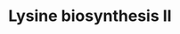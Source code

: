 ---
annotations:
- type: Pathway Ontology
  value: lysine biosynthetic pathway
authors:
- Anwesha
- Mkutmon
- Eweitz
description: This event has been computationally inferred from an event that has been
  demonstrated in another species.<p>The inference is based on Ensembl Compara orthology
  projection. Briefly, reactions for which all involved PhysicalEntities (in input,
  output and catalyst) have a mapped ortholog or paralog are inferred to the other
  species. High-level events are also inferred for these events to allow for easier
  navigation.<p>Details of projection methods and parameters may be found <a href="/projection.html">here.</a><p>  Source:[http://plantreactome.gramene.org/
  Plant Reactome].
last-edited: 2021-05-19
organisms:
- Arabidopsis thaliana
redirect_from:
- /index.php/Pathway:WP3089
- /instance/WP3089
schema-jsonld:
- '@context': https://schema.org/
  '@id': https://wikipathways.github.io/pathways/WP3089.html
  '@type': Dataset
  creator:
    '@type': Organization
    name: WikiPathways
  description: This event has been computationally inferred from an event that has
    been demonstrated in another species.<p>The inference is based on Ensembl Compara
    orthology projection. Briefly, reactions for which all involved PhysicalEntities
    (in input, output and catalyst) have a mapped ortholog or paralog are inferred
    to the other species. High-level events are also inferred for these events to
    allow for easier navigation.<p>Details of projection methods and parameters may
    be found <a href="/projection.html">here.</a><p>  Source:[http://plantreactome.gramene.org/
    Plant Reactome].
  keywords:
  - PYR
  - aspartate-semialdehyde
  - meso-diaminopimelate
  - ATP
  - L-aspartyl-4-phosphate
  - L-aspartate-semialdehyde
  - L-Lys
  - NAD(P)H
  - tetrahydrodipicolinate
  - Pi
  - NAD(P)+
  - L-Asp
  - NADP+
  - L-2,3-dihydrodipicolinate
  - Homologues of
  - (LOC_OS04G48540.1)
  - H+
  - aspartate kinase
  - dehydrogenase
  - dihydrodipicolinate
  - protein
  - CO2
  - reductase
  - ADP
  - synthase
  - (LOC_OS02G24354.1)
  - H2O
  - pyridoxal-dependent
  - decarboxylase
  - NADPH
  license: CC0
  name: Lysine biosynthesis II
seo: CreativeWork
title: Lysine biosynthesis II
wpid: WP3089
---